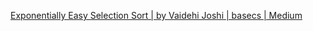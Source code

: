 
[Exponentially Easy Selection Sort | by Vaidehi Joshi | basecs | Medium](https://medium.com/basecs/exponentially-easy-selection-sort-d7a34292b049)

